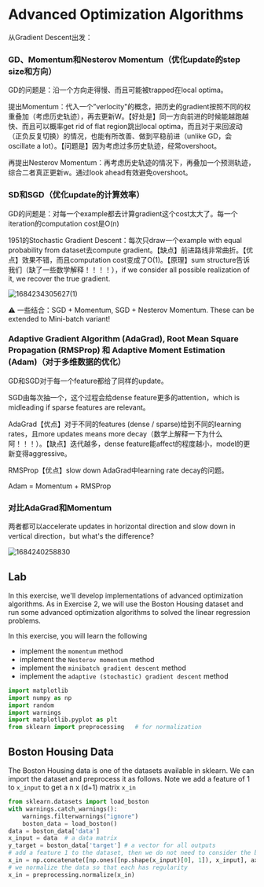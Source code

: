 # Advanced Optimization Algorithms

从Gradient Descent出发：
### GD、Momentum和Nesterov Momentum（优化update的step size和方向）

GD的问题是：沿一个方向走得慢、而且可能被trapped在local optima。 

提出Momentum：代入一个”verlocity"的概念，把历史的gradient按照不同的权重叠加（考虑历史轨迹），再去更新W。【好处是】同一方向前进的时候能越跑越快、而且可以概率get rid of flat region跳出local optima，而且对于来回波动（正负反复切换）的情况，也能有所改善、做到平稳前进（unlike GD，会oscillate a lot）。【问题是】因为考虑过多历史轨迹，经常overshoot。

再提出Nesterov Momentum：再考虑历史轨迹的情况下，再叠加一个预测轨迹，综合二者真正更新w。通过look ahead有效避免overshoot。

### SD和SGD（优化update的计算效率）

GD的问题是：对每一个example都去计算gradient这个cost太大了。每一个iteration的computation cost是O(n)

1951的Stochastic Gradient Descent：每次只draw一个example with equal probability from dataset去compute gradient。【缺点】前进路线非常曲折。【优点】效果不错，而且computation cost变成了O(1)。【原理】sum structure告诉我们（缺了一些数学解释！！！！），if we consider all possible realization of it, we recover the true gradient.

![1684234305627(1)](https://github.com/ChaosuiPeng/Artificial-Intelligence-and-Machine-Learning/assets/39878006/c7766ded-df6f-4566-8d5e-57bd739436fe)

⚠ 一些结合：SGD + Momentum, SGD + Nesterov Momentum. These can be extended to Mini-batch variant!

### Adaptive Gradient Algorithm (AdaGrad), Root Mean Square Propagation (RMSProp) 和 Adaptive Moment Estimation (Adam)（对于多维数据的优化）
GD和SGD对于每一个feature都给了同样的update。

SGD由每次抽一个，这个过程会给dense feature更多的attention，which is midleading if sparse features are relevant。

AdaGrad【优点】对于不同的features (dense / sparse)给到不同的learning rates，且more updates means more decay（数学上解释一下为什么阿！！！）。【缺点】迭代越多，dense feature能affect的程度越小，model的更新变得aggressive。

RMSProp【优点】slow down AdaGrad中learning rate decay的问题。

Adam = Momentum + RMSProp

### 对比AdaGrad和Momentum
两者都可以accelerate updates in horizontal direction and slow down in vertical direction，but what's the difference?

![1684240258830](https://github.com/ChaosuiPeng/Artificial-Intelligence-and-Machine-Learning/assets/39878006/80e1924e-e7f5-48b7-a098-2502be02e0bd)


## Lab
In this exercise, we'll develop implementations of advanced optimization algorithms. As in Exercise 2, we will use the Boston Housing dataset and run some advanced optimization algorithms to solved the linear regression problems.

In this exercise, you will learn the following
* implement the `momentum` method
* implement the `Nesterov momentum` method
* implement the `minibatch gradient descent` method
* implement the `adaptive (stochastic) gradient descent` method


```python
import matplotlib
import numpy as np
import random
import warnings
import matplotlib.pyplot as plt 
from sklearn import preprocessing   # for normalization
```

## Boston Housing Data

The Boston Housing data is one of the  datasets available in sklearn.
We can import the dataset and preprocess it as follows. Note we add a feature of $1$ to `x_input` to get a n x (d+1) matrix `x_in`

```python
from sklearn.datasets import load_boston
with warnings.catch_warnings():
    warnings.filterwarnings("ignore")
    boston_data = load_boston()
data = boston_data['data']
x_input = data  # a data matrix
y_target = boston_data['target'] # a vector for all outputs
# add a feature 1 to the dataset, then we do not need to consider the bias and weight separately
x_in = np.concatenate([np.ones([np.shape(x_input)[0], 1]), x_input], axis=1)
# we normalize the data so that each has regularity
x_in = preprocessing.normalize(x_in)
```
